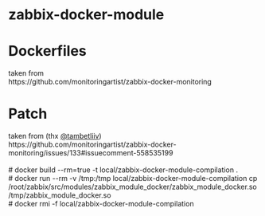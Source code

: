 # zabbix-docker-module

<h1>Dockerfiles</h1>
taken from
<br>https://github.com/monitoringartist/zabbix-docker-monitoring

<h1>Patch</h1> 
taken from (thx <a href="https://github.com/tambetliiv">@tambetliiv</a>)
<br>https://github.com/monitoringartist/zabbix-docker-monitoring/issues/133#issuecomment-558535199
<br>
<br>
# docker build --rm=true -t local/zabbix-docker-module-compilation .
<br>
# docker run --rm -v /tmp:/tmp local/zabbix-docker-module-compilation cp /root/zabbix/src/modules/zabbix_module_docker/zabbix_module_docker.so /tmp/zabbix_module_docker.so
<br>
# docker rmi -f local/zabbix-docker-module-compilation
